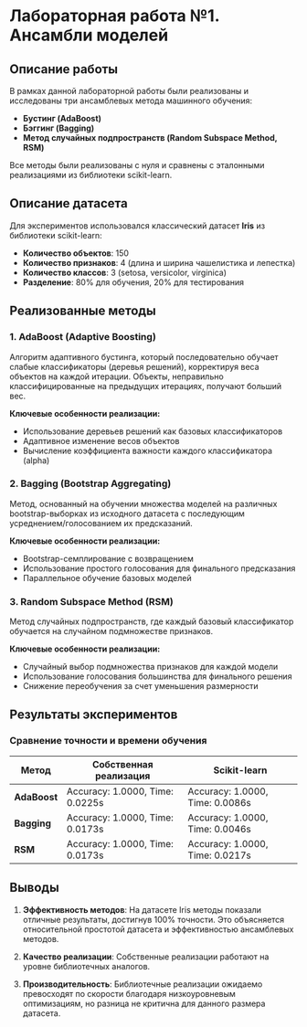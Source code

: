 # Лабораторная работа №1. Ансамбли моделей

## Описание работы

В рамках данной лабораторной работы были реализованы и исследованы три ансамблевых метода машинного обучения:
- **Бустинг (AdaBoost)**
- **Бэггинг (Bagging)**
- **Метод случайных подпространств (Random Subspace Method, RSM)**

Все методы были реализованы с нуля и сравнены с эталонными реализациями из библиотеки scikit-learn.

## Описание датасета

Для экспериментов использовался классический датасет **Iris** из библиотеки scikit-learn:
- **Количество объектов**: 150
- **Количество признаков**: 4 (длина и ширина чашелистика и лепестка)
- **Количество классов**: 3 (setosa, versicolor, virginica)
- **Разделение**: 80% для обучения, 20% для тестирования

## Реализованные методы

### 1. AdaBoost (Adaptive Boosting)
Алгоритм адаптивного бустинга, который последовательно обучает слабые классификаторы (деревья решений), корректируя веса объектов на каждой итерации. Объекты, неправильно классифицированные на предыдущих итерациях, получают больший вес.

**Ключевые особенности реализации:**
- Использование деревьев решений как базовых классификаторов
- Адаптивное изменение весов объектов
- Вычисление коэффициента важности каждого классификатора (alpha)

### 2. Bagging (Bootstrap Aggregating)
Метод, основанный на обучении множества моделей на различных bootstrap-выборках из исходного датасета с последующим усреднением/голосованием их предсказаний.

**Ключевые особенности реализации:**
- Bootstrap-семплирование с возвращением
- Использование простого голосования для финального предсказания
- Параллельное обучение базовых моделей

### 3. Random Subspace Method (RSM)
Метод случайных подпространств, где каждый базовый классификатор обучается на случайном подмножестве признаков.

**Ключевые особенности реализации:**
- Случайный выбор подмножества признаков для каждой модели
- Использование голосования большинства для финального решения
- Снижение переобучения за счет уменьшения размерности

## Результаты экспериментов

### Сравнение точности и времени обучения

| Метод | Собственная реализация | Scikit-learn |
|-------|----------------------|--------------|
| **AdaBoost** | Accuracy: 1.0000, Time: 0.0225s | Accuracy: 1.0000, Time: 0.0086s |
| **Bagging** | Accuracy: 1.0000, Time: 0.0173s | Accuracy: 1.0000, Time: 0.0046s |
| **RSM** | Accuracy: 1.0000, Time: 0.0173s | Accuracy: 1.0000, Time: 0.0217s |


## Выводы

1. **Эффективность методов**: На датасете Iris методы показали отличные результаты, достигнув 100% точности. Это объясняется относительной простотой датасета и эффективностью ансамблевых методов.

2. **Качество реализации**: Собственные реализации работают на уровне библиотечных аналогов.

3. **Производительность**: Библиотечные реализации ожидаемо превосходят по скорости благодаря низкоуровневым оптимизациям, но разница не критична для данного размера датасета.

